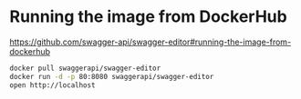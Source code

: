 # Running the image from DockerHub
https://github.com/swagger-api/swagger-editor#running-the-image-from-dockerhub

```sh
docker pull swaggerapi/swagger-editor
docker run -d -p 80:8080 swaggerapi/swagger-editor
open http://localhost
```
